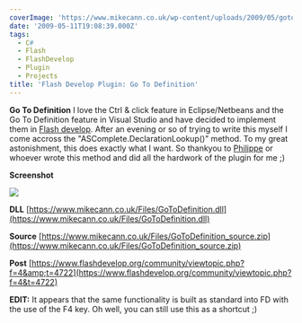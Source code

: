 ```yaml
---
coverImage: 'https://www.mikecann.co.uk/wp-content/uploads/2009/05/gotodef.png'
date: '2009-05-11T19:08:39.000Z'
tags:
  - C#
  - Flash
  - FlashDevelop
  - Plugin
  - Projects
title: 'Flash Develop Plugin: Go To Definition'
---
```


**Go To Definition**
I love the Ctrl &amp; click feature in Eclipse/Netbeans and the Go To Definition feature in Visual Studio and have decided to implement them in [Flash develop](https://www.flashdevelop.org/community/index.php). After an evening or so of trying to write this myself I come accross the "ASComplete.DeclarationLookup()" method. To my great astonishment, this does exactly what I want. So thankyou to [Philippe](https://www.flashdevelop.org/community/memberlist.php?mode=viewprofile&u=3) or whoever wrote this method and did all the hardwork of the plugin for me ;)

<!-- more -->

**Screenshot**

![](https://www.mikecann.co.uk/Files/GoToS01.png)

**DLL**
[https://www.mikecann.co.uk/Files/GoToDefinition.dll](https://www.mikecann.co.uk/Files/GoToDefinition.dll)

**Source**
[https://www.mikecann.co.uk/Files/GoToDefinition_source.zip](https://www.mikecann.co.uk/Files/GoToDefinition_source.zip)

**Post**
[https://www.flashdevelop.org/community/viewtopic.php?f=4&amp;t=4722](https://www.flashdevelop.org/community/viewtopic.php?f=4&t=4722)

**EDIT:**
It appears that the same functionality is built as standard into FD with the use of the F4 key. Oh well, you can still use this as a shortcut ;)
